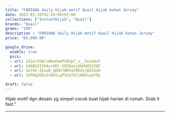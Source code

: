 ```yaml
---
title: "FARIANA daily Hijab motif Quail Hijab bahan Jersey"
date: 2023-03-10T02:25:09+07:00
collections: ["InstantHijab", "Quail"]
brands: "Quail"
grams: "190"
description : "FARIANA daily Hijab motif Quail Hijab bahan Jersey"
price: "65,000.00"

google_drive:
  enable: true
  pics:
  - url: 1SZor3SWliHmcKamPC0Vp7_n__5oJm4af
  - url: 1d6BS2I2h6zrKDl-hD5EmsLbkDU852IQF
  - url: 1e7XV-IEzwO_qENJ7W043Z9DZxjWIC6oH
  - url: 1UfWq2OXx3iAblLyPSSqTGTjQHUlwyY9y

draft: false
---
```


Hijab motif dgn desain yg simpel cocok buat hijab harian di rumah. Grab it fast."

------------    
 
